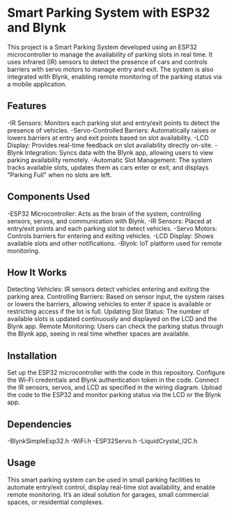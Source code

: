 # Smart Parking System with ESP32 and Blynk
This project is a Smart Parking System developed using an ESP32 microcontroller to manage the availability of parking slots in real time. It uses infrared (IR) sensors to detect the presence of cars and controls barriers with servo motors to manage entry and exit. The system is also integrated with Blynk, enabling remote monitoring of the parking status via a mobile application.

## Features
-IR Sensors: Monitors each parking slot and entry/exit points to detect the presence of vehicles.
-Servo-Controlled Barriers: Automatically raises or lowers barriers at entry and exit points based on slot availability.
-LCD Display: Provides real-time feedback on slot availability directly on-site.
-Blynk Integration: Syncs data with the Blynk app, allowing users to view parking availability remotely.
-Automatic Slot Management: The system tracks available slots, updates them as cars enter or exit, and displays "Parking Full" when no slots are left.
## Components Used
-ESP32 Microcontroller: Acts as the brain of the system, controlling sensors, servos, and communication with Blynk.
-IR Sensors: Placed at entry/exit points and each parking slot to detect vehicles.
-Servo Motors: Controls barriers for entering and exiting vehicles.
-LCD Display: Shows available slots and other notifications.
-Blynk: IoT platform used for remote monitoring.
## How It Works
Detecting Vehicles: IR sensors detect vehicles entering and exiting the parking area.
Controlling Barriers: Based on sensor input, the system raises or lowers the barriers, allowing vehicles to enter if space is available or restricting access if the lot is full.
Updating Slot Status: The number of available slots is updated continuously and displayed on the LCD and the Blynk app.
Remote Monitoring: Users can check the parking status through the Blynk app, seeing in real time whether spaces are available.
## Installation
Set up the ESP32 microcontroller with the code in this repository.
Configure the Wi-Fi credentials and Blynk authentication token in the code.
Connect the IR sensors, servos, and LCD as specified in the wiring diagram.
Upload the code to the ESP32 and monitor parking status via the LCD or the Blynk app.
## Dependencies
-BlynkSimpleEsp32.h
-WiFi.h
-ESP32Servo.h
-LiquidCrystal_I2C.h
## Usage
This smart parking system can be used in small parking facilities to automate entry/exit control, display real-time slot availability, and enable remote monitoring. It’s an ideal solution for garages, small commercial spaces, or residential complexes.

